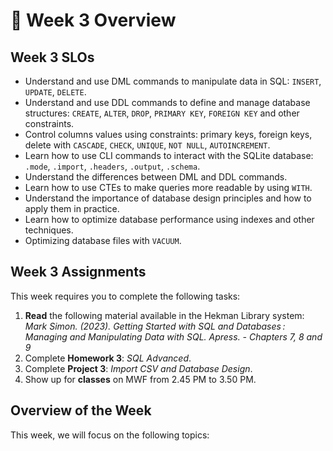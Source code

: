 # 🔎 Week 3 Overview

## Week 3 SLOs

- Understand and use DML commands to manipulate data in SQL: `INSERT`, `UPDATE`, `DELETE`.
- Understand and use DDL commands to define and manage database structures: `CREATE`, `ALTER`, `DROP`, `PRIMARY KEY`, `FOREIGN KEY` and other constraints.
- Control columns values using constraints: primary keys, foreign keys, delete with `CASCADE`, `CHECK`, `UNIQUE`, `NOT NULL`, `AUTOINCREMENT`.
- Learn how to use CLI commands to interact with the SQLite database: `.mode`, `.import`, `.headers`, `.output`, `.schema`.
- Understand the differences between DML and DDL commands.
- Learn how to use CTEs to make queries more readable by using `WITH`.
- Understand the importance of database design principles and how to apply them in practice.
- Learn how to optimize database performance using indexes and other techniques.
- Optimizing database files with `VACUUM`.

## Week 3 Assignments

This week requires you to complete the following tasks:

1. **Read** the following material available in the Hekman Library system: *Mark Simon. (2023). Getting Started with SQL and Databases : Managing and Manipulating Data with SQL. Apress. - Chapters 7, 8 and 9*
2. Complete **Homework 3**: *SQL Advanced*.
3. Complete **Project 3**: *Import CSV and Database Design*.
4. Show up for **classes** on MWF from 2.45 PM to 3.50 PM.

## Overview of the Week

This week, we will focus on the following topics:


```{contents}
```